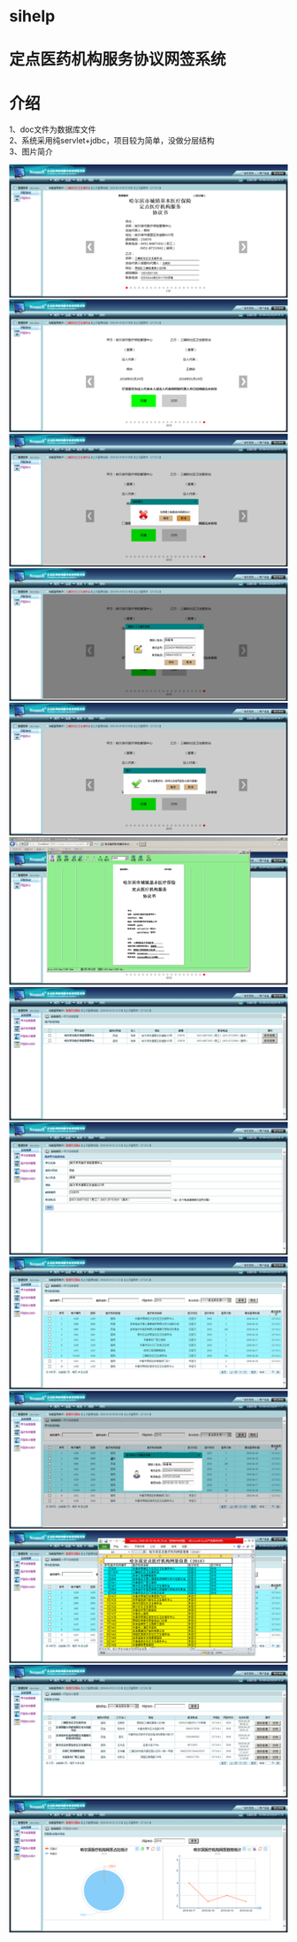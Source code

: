 # sihelp
定点医药机构服务协议网签系统
======
介绍
======
1、doc文件为数据库文件<br>
2、系统采用纯servlet+jdbc，项目较为简单，没做分层结构<br>
3、图片简介<br>

![](https://github.com/yinsehng/sihelp/blob/master/doc/image/Y1430_shouye.png)
![](https://github.com/yinsehng/sihelp/blob/master/doc/image/Y1430_weiye.png)
![](https://github.com/yinsehng/sihelp/blob/master/doc/image/Y1430_readxieyi.png)
![](https://github.com/yinsehng/sihelp/blob/master/doc/image/Y1430_gereninfo.png)
![](https://github.com/yinsehng/sihelp/blob/master/doc/image/Y1430_xieyisuccess.png)
![](https://github.com/yinsehng/sihelp/blob/master/doc/image/Y1430_xieyiprint.png)
![](https://github.com/yinsehng/sihelp/blob/master/doc/image/admin_jinfoshow.png)
![](https://github.com/yinsehng/sihelp/blob/master/doc/image/admin_jinfoedit.png)
![](https://github.com/yinsehng/sihelp/blob/master/doc/image/admin_usermanger.png)
![](https://github.com/yinsehng/sihelp/blob/master/doc/image/admin_usermanagerinfo.png)
![](https://github.com/yinsehng/sihelp/blob/master/doc/image/admin_usermanagerdaochu.png)
![](https://github.com/yinsehng/sihelp/blob/master/doc/image/admin_xieyimanager.png)
![](https://github.com/yinsehng/sihelp/blob/master/doc/image/admin_xieyicount.png)
